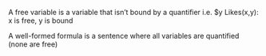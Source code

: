 A free variable is a variable that isn’t bound by a quantifier
 i.e. $y Likes(x,y):  x is free, y is bound

A well-formed formula is a sentence where all variables are quantified (none are free)
